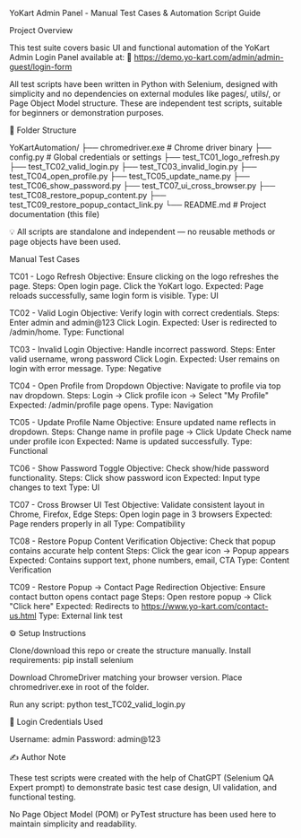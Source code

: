 YoKart Admin Panel - Manual Test Cases & Automation Script Guide

Project Overview

This test suite covers basic UI and functional automation of the YoKart Admin Login Panel available at:
🔗 https://demo.yo-kart.com/admin/admin-guest/login-form

All test scripts have been written in Python with Selenium, designed with simplicity and no dependencies on external modules like pages/, utils/, or Page Object Model structure. These are independent test scripts, suitable for beginners or demonstration purposes.

📂 Folder Structure

YoKartAutomation/
├── chromedriver.exe         # Chrome driver binary
├── config.py                # Global credentials or settings
├── test_TC01_logo_refresh.py
├── test_TC02_valid_login.py
├── test_TC03_invalid_login.py
├── test_TC04_open_profile.py
├── test_TC05_update_name.py
├── test_TC06_show_password.py
├── test_TC07_ui_cross_browser.py
├── test_TC08_restore_popup_content.py
├── test_TC09_restore_popup_contact_link.py
└── README.md                # Project documentation (this file)

💡 All scripts are standalone and independent — no reusable methods or page objects have been used.

Manual Test Cases

TC01 - Logo Refresh
Objective: Ensure clicking on the logo refreshes the page.
Steps:
Open login page.
Click the YoKart logo.
Expected: Page reloads successfully, same login form is visible.
Type: UI

TC02 - Valid Login
Objective: Verify login with correct credentials.
Steps:
Enter admin and admin@123
Click Login.
Expected: User is redirected to /admin/home.
Type: Functional

TC03 - Invalid Login
Objective: Handle incorrect password.
Steps:
Enter valid username, wrong password
Click Login.
Expected: User remains on login with error message.
Type: Negative

TC04 - Open Profile from Dropdown
Objective: Navigate to profile via top nav dropdown.
Steps:
Login → Click profile icon → Select "My Profile"
Expected: /admin/profile page opens.
Type: Navigation

TC05 - Update Profile Name
Objective: Ensure updated name reflects in dropdown.
Steps:
Change name in profile page → Click Update
Check name under profile icon
Expected: Name is updated successfully.
Type: Functional

TC06 - Show Password Toggle
Objective: Check show/hide password functionality.
Steps:
Click show password icon
Expected: Input type changes to text
Type: UI

TC07 - Cross Browser UI Test
Objective: Validate consistent layout in Chrome, Firefox, Edge
Steps:
Open login page in 3 browsers
Expected: Page renders properly in all
Type: Compatibility

TC08 - Restore Popup Content Verification
Objective: Check that popup contains accurate help content
Steps:
Click the gear icon → Popup appears
Expected: Contains support text, phone numbers, email, CTA
Type: Content Verification

TC09 - Restore Popup → Contact Page Redirection
Objective: Ensure contact button opens contact page
Steps:
Open restore popup → Click "Click here"
Expected: Redirects to https://www.yo-kart.com/contact-us.html
Type: External link test

⚙️ Setup Instructions

Clone/download this repo or create the structure manually.
Install requirements:
pip install selenium

Download ChromeDriver matching your browser version.
Place chromedriver.exe in root of the folder.

Run any script:
python test_TC02_valid_login.py

🔐 Login Credentials Used

Username: admin
Password: admin@123

✍️ Author Note

These test scripts were created with the help of ChatGPT (Selenium QA Expert prompt) to demonstrate basic test case design, UI validation, and functional testing. 

No Page Object Model (POM) or PyTest structure has been used here to maintain simplicity and readability.

